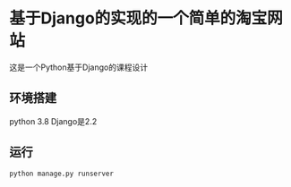 ﻿# 基于Django的实现的一个简单的淘宝网站
这是一个Python基于Django的课程设计

## 环境搭建
python 3.8
Django是2.2


## 运行
```python manage.py runserver``` 



